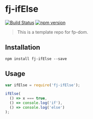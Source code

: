 # fj-ifElse

[![Build Status](https://travis-ci.org/fp-js/fj-ifElse.svg)](https://travis-ci.org/fp-js/fj-ifElse) [![npm version](https://badge.fury.io/js/fj-ifElse.svg)](http://badge.fury.io/js/fj-ifElse)
> This is a template repo for fp-dom.

## Installation

`npm install fj-ifElse --save`

## Usage

```js
var ifElse = require('fj-ifElse');

ifElse(
  () => x === true,
  () => console.log('if'),
  () => console.log('else')
); 
```
